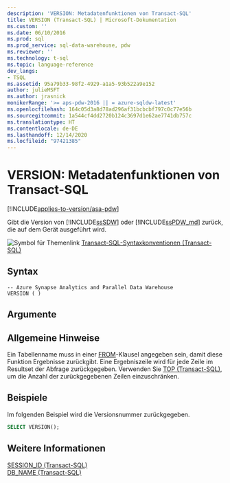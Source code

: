 ```yaml
---
description: 'VERSION: Metadatenfunktionen von Transact-SQL'
title: VERSION (Transact-SQL) | Microsoft-Dokumentation
ms.custom: ''
ms.date: 06/10/2016
ms.prod: sql
ms.prod_service: sql-data-warehouse, pdw
ms.reviewer: ''
ms.technology: t-sql
ms.topic: language-reference
dev_langs:
- TSQL
ms.assetid: 95a79b33-98f2-4929-a1a5-93b522a9e152
author: julieMSFT
ms.author: jrasnick
monikerRange: '>= aps-pdw-2016 || = azure-sqldw-latest'
ms.openlocfilehash: 164c05d3a8d78ad296af31bcbcbf797c0c77e56b
ms.sourcegitcommit: 1a544cf4dd2720b124c3697d1e62ae7741db757c
ms.translationtype: HT
ms.contentlocale: de-DE
ms.lasthandoff: 12/14/2020
ms.locfileid: "97421385"
---
```

# <a name="version---transact-sql-metadata-functions"></a>VERSION: Metadatenfunktionen von Transact-SQL
[!INCLUDE[applies-to-version/asa-pdw](../../includes/applies-to-version/asa-pdw.md)]

 Gibt die Version von [!INCLUDE[ssSDW](../../includes/sssdw-md.md)] oder [!INCLUDE[ssPDW_md](../../includes/sspdw-md.md)] zurück, die auf dem Gerät ausgeführt wird.  
  
![Symbol für Themenlink](../../database-engine/configure-windows/media/topic-link.gif "Symbol für Themenlink") [Transact-SQL-Syntaxkonventionen &#40;Transact-SQL&#41;](../../t-sql/language-elements/transact-sql-syntax-conventions-transact-sql.md)  
  
## <a name="syntax"></a>Syntax  
  
```syntaxsql
-- Azure Synapse Analytics and Parallel Data Warehouse  
VERSION ( )  
```  
  
## <a name="arguments"></a>Argumente  
  
## <a name="general-remarks"></a>Allgemeine Hinweise  
Ein Tabellenname muss in einer [FROM](../../t-sql/queries/from-transact-sql.md)-Klausel angegeben sein, damit diese Funktion Ergebnisse zurückgibt. Eine Ergebniszeile wird für jede Zeile im Resultset der Abfrage zurückgegeben. Verwenden Sie [TOP (Transact-SQL)](../../t-sql/queries/top-transact-sql.md), um die Anzahl der zurückgegebenen Zeilen einzuschränken.  
  
## <a name="examples"></a>Beispiele  
Im folgenden Beispiel wird die Versionsnummer zurückgegeben.  
  
```sql
SELECT VERSION();  
```  
  
## <a name="see-also"></a>Weitere Informationen 
[SESSION_ID (Transact-SQL)](../../t-sql/functions/session-id-transact-sql.md)  
[DB_NAME &#40;Transact-SQL&#41;](../../t-sql/functions/db-name-transact-sql.md)  
  
  

